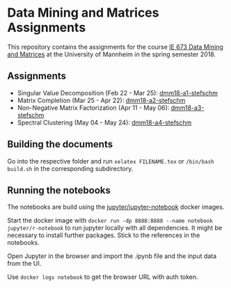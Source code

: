 # Data Mining and Matrices Assignments

This repository contains the assignments for the course [IE 673 Data Mining and Matrices](http://dws.informatik.uni-mannheim.de/en/teaching/courses-for-master-candidates/ie-673-data-mining-and-matrices/)
at the University of Mannheim in the spring semester 2018.

## Assignments

- Singular Value Decomposition (Feb 22 - Mar 25): [dmm18-a1-stefschm](https://s3.eu-central-1.amazonaws.com/steffen911-papers/dmm18-a1-stefschm.pdf)
- Matrix Completion (Mar 25 - Apr 22): [dmm18-a2-stefschm](https://s3.eu-central-1.amazonaws.com/steffen911-papers/dmm18-a2-stefschm.pdf)
- Non-Negative Matrix Factorization (Apr 11 - May 06): [dmm18-a3-stefschm](https://s3.eu-central-1.amazonaws.com/steffen911-papers/dmm18-a3-stefschm.pdf)
- Spectral Clustering (May 04 - May 24): [dmm18-a4-stefschm](https://s3.eu-central-1.amazonaws.com/steffen911-papers/dmm18-a4-stefschm.pdf)

## Building the documents

Go into the respective folder and run `xelatex FILENAME.tex` or `/bin/bash build.sh` in the
corresponding subdirectory.

## Running the notebooks

The notebooks are build using the [jupyter/jupyter-notebook](https://hub.docker.com/r/jupyter/r-notebook/) docker images.

Start the docker image with `docker run -dp 8888:8888 --name notebook jupyter/r-notebook` to run jupyter locally with all dependencies.
It might be necessary to install further packages. Stick to the references in the notebooks.

Open Jupyter in the browser and import the .ipynb file and the input data from the UI.

Use `docker logs notebook` to get the browser URL with auth token.

